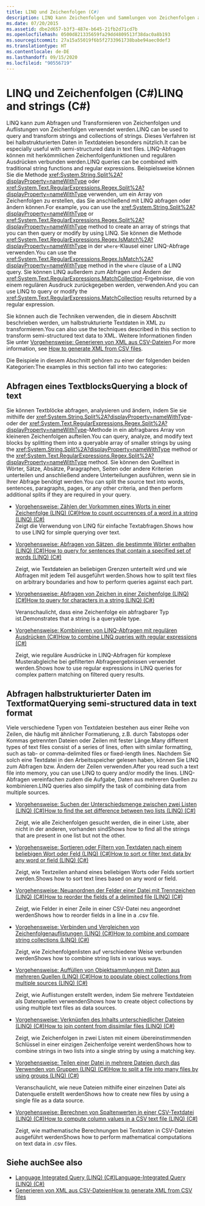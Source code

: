 ```yaml
---
title: LINQ und Zeichenfolgen (C#)
description: LINQ kann Zeichenfolgen und Sammlungen von Zeichenfolgen abfragen und transformieren. Sie können LINQ-Abfragen mit C#-Zeichenfolgenfunktionen und regulären Ausdrücken vereinen.
ms.date: 07/20/2015
ms.assetid: dbe2d657-b3f3-487e-b645-21fb2d71cd7b
ms.openlocfilehash: 0500d821335659fa29dd4809513f38dac0a8b193
ms.sourcegitcommit: 27a15a55019f6b5f2733961738babe94aec0def3
ms.translationtype: HT
ms.contentlocale: de-DE
ms.lasthandoff: 09/15/2020
ms.locfileid: "90556719"
---
```

# <a name="linq-and-strings-c"></a><span data-ttu-id="8b68f-104">LINQ und Zeichenfolgen (C#)</span><span class="sxs-lookup"><span data-stu-id="8b68f-104">LINQ and strings (C#)</span></span>

<span data-ttu-id="8b68f-105">LINQ kann zum Abfragen und Transformieren von Zeichenfolgen und Auflistungen von Zeichenfolgen verwendet werden.</span><span class="sxs-lookup"><span data-stu-id="8b68f-105">LINQ can be used to query and transform strings and collections of strings.</span></span> <span data-ttu-id="8b68f-106">Dieses Verfahren ist bei halbstrukturierten Daten in Textdateien besonders nützlich.</span><span class="sxs-lookup"><span data-stu-id="8b68f-106">It can be especially useful with semi-structured data in text files.</span></span> <span data-ttu-id="8b68f-107">LINQ-Abfragen können mit herkömmlichen Zeichenfolgenfunktionen und regulären Ausdrücken verbunden werden.</span><span class="sxs-lookup"><span data-stu-id="8b68f-107">LINQ queries can be combined with traditional string functions and regular expressions.</span></span> <span data-ttu-id="8b68f-108">Beispielsweise können Sie die Methode <xref:System.String.Split%2A?displayProperty=nameWithType> oder <xref:System.Text.RegularExpressions.Regex.Split%2A?displayProperty=nameWithType> verwenden, um ein Array von Zeichenfolgen zu erstellen, das Sie anschließend mit LINQ abfragen oder ändern können.</span><span class="sxs-lookup"><span data-stu-id="8b68f-108">For example, you can use the <xref:System.String.Split%2A?displayProperty=nameWithType> or <xref:System.Text.RegularExpressions.Regex.Split%2A?displayProperty=nameWithType> method to create an array of strings that you can then query or modify by using LINQ.</span></span> <span data-ttu-id="8b68f-109">Sie können die Methode <xref:System.Text.RegularExpressions.Regex.IsMatch%2A?displayProperty=nameWithType> in der `where`-Klausel einer LINQ-Abfrage verwenden.</span><span class="sxs-lookup"><span data-stu-id="8b68f-109">You can use the <xref:System.Text.RegularExpressions.Regex.IsMatch%2A?displayProperty=nameWithType> method in the `where` clause of a LINQ query.</span></span> <span data-ttu-id="8b68f-110">Sie können LINQ außerdem zum Abfragen und Ändern der <xref:System.Text.RegularExpressions.MatchCollection>-Ergebnisse, die von einem regulären Ausdruck zurückgegeben werden, verwenden.</span><span class="sxs-lookup"><span data-stu-id="8b68f-110">And you can use LINQ to query or modify the <xref:System.Text.RegularExpressions.MatchCollection> results returned by a regular expression.</span></span>

<span data-ttu-id="8b68f-111">Sie können auch die Techniken verwenden, die in diesem Abschnitt beschrieben werden, um halbstrukturierte Textdaten in XML zu transformieren.</span><span class="sxs-lookup"><span data-stu-id="8b68f-111">You can also use the techniques described in this section to transform semi-structured text data to XML.</span></span> <span data-ttu-id="8b68f-112">Weitere Informationen finden Sie unter [Vorgehensweise: Generieren von XML aus CSV-Dateien](../../../../standard/linq/generate-xml-csv-files.md).</span><span class="sxs-lookup"><span data-stu-id="8b68f-112">For more information, see [How to generate XML from CSV files](../../../../standard/linq/generate-xml-csv-files.md).</span></span>

<span data-ttu-id="8b68f-113">Die Beispiele in diesem Abschnitt gehören zu einer der folgenden beiden Kategorien:</span><span class="sxs-lookup"><span data-stu-id="8b68f-113">The examples in this section fall into two categories:</span></span>

## <a name="querying-a-block-of-text"></a><span data-ttu-id="8b68f-114">Abfragen eines Textblocks</span><span class="sxs-lookup"><span data-stu-id="8b68f-114">Querying a block of text</span></span>

<span data-ttu-id="8b68f-115">Sie können Textblöcke abfragen, analysieren und ändern, indem Sie sie mithilfe der <xref:System.String.Split%2A?displayProperty=nameWithType>- oder der <xref:System.Text.RegularExpressions.Regex.Split%2A?displayProperty=nameWithType>-Methode in ein abfragbares Array von kleineren Zeichenfolgen aufteilen.</span><span class="sxs-lookup"><span data-stu-id="8b68f-115">You can query, analyze, and modify text blocks by splitting them into a queryable array of smaller strings by using the <xref:System.String.Split%2A?displayProperty=nameWithType> method or the <xref:System.Text.RegularExpressions.Regex.Split%2A?displayProperty=nameWithType> method.</span></span> <span data-ttu-id="8b68f-116">Sie können den Quelltext in Wörter, Sätze, Absätze, Paragraphen, Seiten oder andere Kriterien unterteilen und anschließend andere Unterteilungen ausführen, wenn sie in Ihrer Abfrage benötigt werden.</span><span class="sxs-lookup"><span data-stu-id="8b68f-116">You can split the source text into words, sentences, paragraphs, pages, or any other criteria, and then perform additional splits if they are required in your query.</span></span>

- [<span data-ttu-id="8b68f-117">Vorgehensweise: Zählen der Vorkommen eines Worts in einer Zeichenfolge (LINQ) (C#)</span><span class="sxs-lookup"><span data-stu-id="8b68f-117">How to count occurrences of a word in a string (LINQ) (C#)</span></span>](how-to-count-occurrences-of-a-word-in-a-string-linq.md)  
  <span data-ttu-id="8b68f-118">Zeigt die Verwendung von LINQ für einfache Textabfragen.</span><span class="sxs-lookup"><span data-stu-id="8b68f-118">Shows how to use LINQ for simple querying over text.</span></span>

- [<span data-ttu-id="8b68f-119">Vorgehensweise: Abfragen von Sätzen, die bestimmte Wörter enthalten (LINQ) (C#)</span><span class="sxs-lookup"><span data-stu-id="8b68f-119">How to query for sentences that contain a specified set of words (LINQ) (C#)</span></span>](how-to-query-for-sentences-that-contain-a-specified-set-of-words-linq.md)

  <span data-ttu-id="8b68f-120">Zeigt, wie Textdateien an beliebigen Grenzen unterteilt wird und wie Abfragen mit jedem Teil ausgeführt werden.</span><span class="sxs-lookup"><span data-stu-id="8b68f-120">Shows how to split text files on arbitrary boundaries and how to perform queries against each part.</span></span>

- [<span data-ttu-id="8b68f-121">Vorgehensweise: Abfragen von Zeichen in einer Zeichenfolge (LINQ) (C#)</span><span class="sxs-lookup"><span data-stu-id="8b68f-121">How to query for characters in a string (LINQ) (C#)</span></span>](how-to-query-for-characters-in-a-string-linq.md)

  <span data-ttu-id="8b68f-122">Veranschaulicht, dass eine Zeichenfolge ein abfragbarer Typ ist.</span><span class="sxs-lookup"><span data-stu-id="8b68f-122">Demonstrates that a string is a queryable type.</span></span>

- [<span data-ttu-id="8b68f-123">Vorgehensweise: Kombinieren von LINQ-Abfragen mit regulären Ausdrücken (C#)</span><span class="sxs-lookup"><span data-stu-id="8b68f-123">How to combine LINQ queries with regular expressions (C#)</span></span>](how-to-combine-linq-queries-with-regular-expressions.md)

  <span data-ttu-id="8b68f-124">Zeigt, wie reguläre Ausdrücke in LINQ-Abfragen für komplexe Musterabgleiche bei gefilterten Abfrageergebnissen verwendet werden.</span><span class="sxs-lookup"><span data-stu-id="8b68f-124">Shows how to use regular expressions in LINQ queries for complex pattern matching on filtered query results.</span></span>

## <a name="querying-semi-structured-data-in-text-format"></a><span data-ttu-id="8b68f-125">Abfragen halbstrukturierter Daten im Textformat</span><span class="sxs-lookup"><span data-stu-id="8b68f-125">Querying semi-structured data in text format</span></span>

<span data-ttu-id="8b68f-126">Viele verschiedene Typen von Textdateien bestehen aus einer Reihe von Zeilen, die häufig mit ähnlicher Formatierung, z.B. durch Tabstopps oder Kommas getrennten Dateien oder Zeilen mit fester Länge.</span><span class="sxs-lookup"><span data-stu-id="8b68f-126">Many different types of text files consist of a series of lines, often with similar formatting, such as tab- or comma-delimited files or fixed-length lines.</span></span> <span data-ttu-id="8b68f-127">Nachdem Sie solch eine Textdatei in den Arbeitsspeicher gelesen haben, können Sie LINQ zum Abfragen bzw. Ändern der Zeilen verwenden.</span><span class="sxs-lookup"><span data-stu-id="8b68f-127">After you read such a text file into memory, you can use LINQ to query and/or modify the lines.</span></span> <span data-ttu-id="8b68f-128">LINQ-Abfragen vereinfachen zudem die Aufgabe, Daten aus mehreren Quellen zu kombinieren.</span><span class="sxs-lookup"><span data-stu-id="8b68f-128">LINQ queries also simplify the task of combining data from multiple sources.</span></span>

- [<span data-ttu-id="8b68f-129">Vorgehensweise: Suchen der Unterschiedsmenge zwischen zwei Listen (LINQ) (C#)</span><span class="sxs-lookup"><span data-stu-id="8b68f-129">How to find the set difference between two lists (LINQ) (C#)</span></span>](how-to-find-the-set-difference-between-two-lists-linq.md)

  <span data-ttu-id="8b68f-130">Zeigt, wie alle Zeichenfolgen gesucht werden, die in einer Liste, aber nicht in der anderen, vorhanden sind</span><span class="sxs-lookup"><span data-stu-id="8b68f-130">Shows how to find all the strings that are present in one list but not the other.</span></span>

- [<span data-ttu-id="8b68f-131">Vorgehensweise: Sortieren oder Filtern von Textdaten nach einem beliebigen Wort oder Feld (LINQ) (C#)</span><span class="sxs-lookup"><span data-stu-id="8b68f-131">How to sort or filter text data by any word or field (LINQ) (C#)</span></span>](how-to-sort-or-filter-text-data-by-any-word-or-field-linq.md)

  <span data-ttu-id="8b68f-132">Zeigt, wie Textzeilen anhand eines beliebigen Worts oder Felds sortiert werden.</span><span class="sxs-lookup"><span data-stu-id="8b68f-132">Shows how to sort text lines based on any word or field.</span></span>

- [<span data-ttu-id="8b68f-133">Vorgehensweise: Neuanordnen der Felder einer Datei mit Trennzeichen (LINQ) (C#)</span><span class="sxs-lookup"><span data-stu-id="8b68f-133">How to reorder the fields of a delimited file (LINQ) (C#)</span></span>](how-to-reorder-the-fields-of-a-delimited-file-linq.md)

  <span data-ttu-id="8b68f-134">Zeigt, wie Felder in einer Zeile in einer CSV-Datei neu angeordnet werden</span><span class="sxs-lookup"><span data-stu-id="8b68f-134">Shows how to reorder fields in a line in a .csv file.</span></span>

- [<span data-ttu-id="8b68f-135">Vorgehensweise: Verbinden und Vergleichen von Zeichenfolgenauflistungen (LINQ) (C#)</span><span class="sxs-lookup"><span data-stu-id="8b68f-135">How to combine and compare string collections (LINQ) (C#)</span></span>](how-to-combine-and-compare-string-collections-linq.md)

  <span data-ttu-id="8b68f-136">Zeigt, wie Zeichenfolgenlisten auf verschiedene Weise verbunden werden</span><span class="sxs-lookup"><span data-stu-id="8b68f-136">Shows how to combine string lists in various ways.</span></span>

- [<span data-ttu-id="8b68f-137">Vorgehensweise: Auffüllen von Objektsammlungen mit Daten aus mehreren Quellen (LINQ) (C#)</span><span class="sxs-lookup"><span data-stu-id="8b68f-137">How to populate object collections from multiple sources (LINQ) (C#)</span></span>](how-to-populate-object-collections-from-multiple-sources-linq.md)

  <span data-ttu-id="8b68f-138">Zeigt, wie Auflistungen erstellt werden, indem Sie mehrere Textdateien als Datenquellen verwenden</span><span class="sxs-lookup"><span data-stu-id="8b68f-138">Shows how to create object collections by using multiple text files as data sources.</span></span>

- [<span data-ttu-id="8b68f-139">Vorgehensweise: Verknüpfen des Inhalts unterschiedlicher Dateien (LINQ) (C#)</span><span class="sxs-lookup"><span data-stu-id="8b68f-139">How to join content from dissimilar files (LINQ) (C#)</span></span>](how-to-join-content-from-dissimilar-files-linq.md)
  
  <span data-ttu-id="8b68f-140">Zeigt, wie Zeichenfolgen in zwei Listen mit einem übereinstimmenden Schlüssel in einer einzigen Zeichenfolge vereint werden</span><span class="sxs-lookup"><span data-stu-id="8b68f-140">Shows how to combine strings in two lists into a single string by using a matching key.</span></span>

- [<span data-ttu-id="8b68f-141">Vorgehensweise: Teilen einer Datei in mehrere Dateien durch das Verwenden von Gruppen (LINQ) (C#)</span><span class="sxs-lookup"><span data-stu-id="8b68f-141">How to split a file into many files by using groups (LINQ) (C#)</span></span>](how-to-split-a-file-into-many-files-by-using-groups-linq.md)
  
  <span data-ttu-id="8b68f-142">Veranschaulicht, wie neue Dateien mithilfe einer einzelnen Datei als Datenquelle erstellt werden</span><span class="sxs-lookup"><span data-stu-id="8b68f-142">Shows how to create new files by using a single file as a data source.</span></span>

- [<span data-ttu-id="8b68f-143">Vorgehensweise: Berechnen von Spaltenwerten in einer CSV-Textdatei (LINQ) (C#)</span><span class="sxs-lookup"><span data-stu-id="8b68f-143">How to compute column values in a CSV text file (LINQ) (C#)</span></span>](how-to-compute-column-values-in-a-csv-text-file-linq.md)
  
  <span data-ttu-id="8b68f-144">Zeigt, wie mathematische Berechnungen bei Textdaten in CSV-Dateien ausgeführt werden</span><span class="sxs-lookup"><span data-stu-id="8b68f-144">Shows how to perform mathematical computations on text data in .csv files.</span></span>

## <a name="see-also"></a><span data-ttu-id="8b68f-145">Siehe auch</span><span class="sxs-lookup"><span data-stu-id="8b68f-145">See also</span></span>

- [<span data-ttu-id="8b68f-146">Language Integrated Query (LINQ) (C#)</span><span class="sxs-lookup"><span data-stu-id="8b68f-146">Language-Integrated Query (LINQ) (C#)</span></span>](index.md)
- [<span data-ttu-id="8b68f-147">Generieren von XML aus CSV-Dateien</span><span class="sxs-lookup"><span data-stu-id="8b68f-147">How to generate XML from CSV files</span></span>](../../../../standard/linq/generate-xml-csv-files.md)
